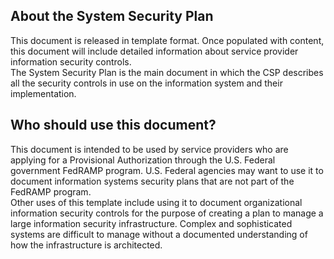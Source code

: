 ## About the System Security Plan  
This document is released in template format. Once populated with content, this document will include detailed information about service provider information security controls.  
The System Security Plan is the main document in which the CSP describes all the security controls in use on the information system and their implementation.  

## Who should use this document?
This document is intended to be used by service providers who are applying for a Provisional Authorization through the U.S.  Federal government FedRAMP program.  U.S.  Federal agencies may want to use it to document information systems security plans that are not part of the FedRAMP program.  
Other uses of this template include using it to document organizational information security controls for the purpose of creating a plan to manage a large information security infrastructure.  Complex and sophisticated systems are difficult to manage without a documented understanding of how the infrastructure is architected.  
